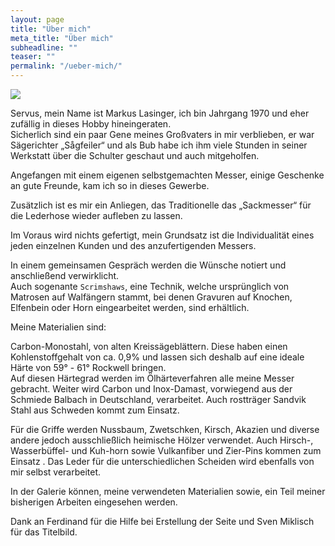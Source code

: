 ```yaml
---
layout: page
title: "Über mich"
meta_title: "Über mich"
subheadline: ""
teaser: ""
permalink: "/ueber-mich/"
---
```


<img src="{{site.baseurl}}/assets/galleryimages/start/Lasi.jpg">

Servus, mein Name ist Markus Lasinger, ich bin Jahrgang 1970 und eher zufällig in dieses Hobby hineingeraten.<br>
Sicherlich sind ein paar Gene meines Großvaters in mir verblieben, er war Sägerichter „Sågfeiler“ und als Bub habe ich ihm viele Stunden in seiner Werkstatt über die Schulter geschaut und auch mitgeholfen.

Angefangen mit einem eigenen selbstgemachten Messer,  einige Geschenke an gute Freunde, kam ich so in dieses Gewerbe.

Zusätzlich ist es mir ein Anliegen, das Traditionelle das „Sackmesser“ für die Lederhose wieder aufleben zu lassen.

Im Voraus wird nichts gefertigt, mein Grundsatz ist die Individualität eines jeden einzelnen Kunden und des anzufertigenden Messers.

In einem gemeinsamen Gespräch werden die Wünsche notiert und anschließend verwirklicht.<br>
Auch sogenante `Scrimshaws`, eine Technik, welche ursprünglich von Matrosen auf Walfängern stammt, bei denen Gravuren 
auf Knochen, Elfenbein oder Horn eingearbeitet werden, sind erhältlich.

Meine Materialien sind:

Carbon-Monostahl, von alten Kreissägeblättern. Diese haben einen Kohlenstoffgehalt von ca. 0,9% und lassen sich deshalb auf eine ideale Härte von 59° - 61° Rockwell bringen.<br>
Auf diesen Härtegrad werden im Ölhärteverfahren alle meine Messer gebracht.
Weiter wird Carbon und Inox-Damast, vorwiegend aus der Schmiede Balbach in Deutschland, verarbeitet.
Auch rostträger Sandvik Stahl aus Schweden kommt zum Einsatz.

Für die Griffe werden Nussbaum, Zwetschken, Kirsch, Akazien und diverse andere jedoch ausschließlich heimische Hölzer verwendet.
Auch Hirsch-, Wasserbüffel- und Kuh-horn sowie Vulkanfiber und Zier-Pins kommen zum Einsatz .
Das Leder für die unterschiedlichen Scheiden wird ebenfalls von mir selbst verarbeitet.

In der Galerie können, meine verwendeten Materialien sowie, ein Teil meiner bisherigen Arbeiten eingesehen werden.

Dank an Ferdinand für die Hilfe bei Erstellung der Seite und Sven Miklisch für das Titelbild.